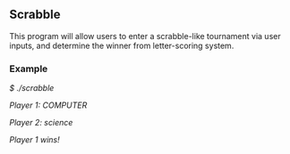## Scrabble

This program will allow users to enter a scrabble-like tournament via user inputs, and determine the winner from letter-scoring system.

### Example

*$ ./scrabble*

*Player 1: COMPUTER*

*Player 2: science*

*Player 1 wins!*
